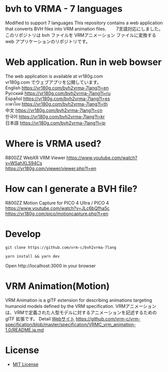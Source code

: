 # bvh to VRMA - 7 languages
Modified to support 7 languages
This repository contains a web application that converts BVH files into VRM animation files.　　
7言語対応にしました。
このリポジトリは bvh ファイルを VRMアニメーション ファイルに変換する web アプリケーションのリポジトリです。

# Web application. Run in web bowser
The web application is available at vr180g.com  
vr180g.com でウェブアプリを公開しています。  
English https://vr180g.com/bvh2vrma-7lang?l=en  
Русский https://vr180g.com/bvh2vrma-7lang?l=ru  
Español https://vr180g.com/bvh2vrma-7lang?l=es  
ภาษาไทย https://vr180g.com/bvh2vrma-7lang?l=th  
中文 https://vr180g.com/bvh2vrma-7lang?l=cn  
한국어 https://vr180g.com/bvh2vrma-7lang?l=kr  
日本語 https://vr180g.com/bvh2vrma-7lang?l=jp  

# Where is VRMA used?
R800ZZ WebXR VRM Viewer
https://www.youtube.com/watch?v=WSahXLS94Cs  
https://vr180g.com/viewer/viewer.php?l=en  

# How can I generate a BVH file?
R800ZZ Motion Capture for PICO 4 Ultra / PICO 4  
https://www.youtube.com/watch?v=JLc6bQfha5c  
https://vr180g.com/pico/motioncapture.php?l=en  

# Develop

```
git clone https://github.com/vrm-c/bvh2vrma-7lang
```

```
yarn install && yarn dev
```
Open http://localhost:3000 in your browser

# VRM Animation(Motion)

VRM Animation is a glTF extension for describing animations targeting humanoid models defined by the VRM specification.
VRMアニメーションは、VRMで定義された人型モデルに対するアニメーションを記述するための glTF 拡張です。
Detail [Webサイト](https://vrm.dev/vrma/)
https://github.com/vrm-c/vrm-specification/blob/master/specification/VRMC_vrm_animation-1.0/README.ja.md

# License

- [MIT License](./LICENSE.txt)

